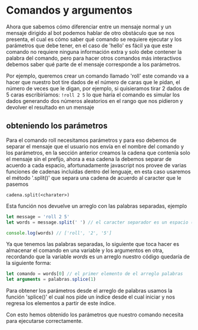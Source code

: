 # Comandos y argumentos
Ahora que sabemos cómo diferenciar entre un mensaje normal y un mensaje dirigido al bot podemos hablar de otro obstáculo que se nos presenta, el cual es cómo saber qué comando se requiere ejecutar y los parámetros que debe tener, en el caso de 'hello' es fácil ya que este comando no requiere ninguna información extra y solo debe contener la palabra del comando, pero para hacer otros comandos más interactivos debemos saber qué parte de el mensaje corresponde a los parámetros.

Por ejemplo, queremos crear un comando llamado 'roll' este comando va a hacer que nuestro bot tire dados de el número de caras que le pidan, el número de veces que le digan, por ejemplo, si quisieramos tirar 2 dados de 5 caras escribiríamos: `!roll 2 5` lo que haría el comando es simular los dados generando dos números aleatorios en el rango que nos pidieron y devolver el resultado en un mensaje



## obteniendo los parámetros
Para el comando roll necesitamos parámetros y para eso debemos de separar el mensaje que el usuario nos envía en el nombre del comando y los parámetros, en la sección anterior creamos la cadena que contenía solo el mensaje sin el prefijo, ahora a esa cadena la debemos separar de acuerdo a cada espacio, afortunadamente javascript nos provee de varias funciones de cadenas incluidas dentro del lenguaje, en esta caso usaremos el método '.split()' que separa una cadena de acuerdo al caracter que le pasemos

`cadena.split(<charater>)`
 
 Esta función nos devuelve un arreglo con las palabras separadas, ejemplo

 ```js
let message = 'roll 2 5'
let words = message.split(' ') // el caracter separador es un espacio (' ')

console.log(words) // ['roll', '2', '5']

 ```
Ya que tenemos las palabras separadas, lo siguiente que toca hacer es almacenar el comando en una variable y los argumentos en otra, recordando que la variable *words* es un arreglo nuestro código quedaría de la siguiente forma:

```js
let comando = words[0] // el primer elemento de el arreglo palabras
let arguments = palabras.splice(1)
```
Para obtener los parámetros desde el arreglo de palabras usamos la función 'splice()' el cual nos pide un índice desde el cual iniciar y nos regresa los elementos a partir de este índice.

Con esto hemos obtenido los parámetros que nuestro comando necesita para ejecutarse correctamente.